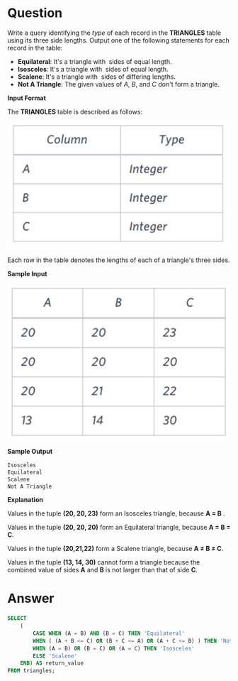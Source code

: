 # Question

Write a query identifying the *type* of each record in the **TRIANGLES** table using its three side lengths. Output one of the following statements for each record in the table:

- **Equilateral**: It's a triangle with  sides of equal length.
- **Isosceles**: It's a triangle with  sides of equal length.
- **Scalene**: It's a triangle with  sides of differing lengths.
- **Not A Triangle**: The given values of *A*, *B*, and *C* don't form a triangle.

**Input Format**

The **TRIANGLES** table is described as follows:

![Untitled](../../../image/HackerRank/Type_of_Triangle/image_0.png)

Each row in the table denotes the lengths of each of a triangle's three sides.

**Sample Input**

![Untitled](../../../image/HackerRank/Type_of_Triangle/image_1.png)

**Sample Output**

```
Isosceles
Equilateral
Scalene
Not A Triangle
```

**Explanation**

Values in the tuple **(20, 20, 23)** form an Isosceles triangle, because **A = B** .

Values in the tuple **(20, 20, 20)** form an Equilateral triangle, because **A = B = C**. 

Values in the tuple **(20,21,22)** form a Scalene triangle, because **A ≠ B ≠ C**.

Values in the tuple **(13, 14, 30)** cannot form a triangle because the combined value of sides **A** and **B** is not larger than that of side **C**.

# Answer

```sql
SELECT
    (
        CASE WHEN (A = B) AND (B = C) THEN 'Equilateral'
        WHEN ( (A + B <= C) OR (B + C <= A) OR (A + C <= B) ) THEN 'Not A Triangle'
        WHEN (A = B) OR (B = C) OR (A = C) THEN 'Isosceles'      
        ELSE 'Scalene'
    END) AS return_value
FROM triangles;
```
